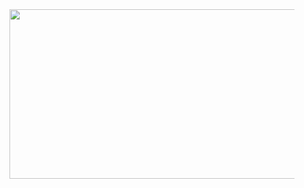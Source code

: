 <a href="https://github.com/devxb/gitanimals">
<img
  src="https://render.gitanimals.org/farms/buingoclam147"
  width="800"
  height="300"
/>
</a>

